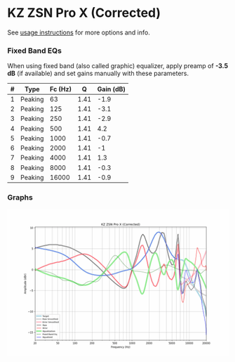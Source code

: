 # KZ ZSN Pro X (Corrected)
See [usage instructions](https://github.com/jaakkopasanen/AutoEq#usage) for more options and info.

### Fixed Band EQs
When using fixed band (also called graphic) equalizer, apply preamp of **-3.5 dB** (if available) and set gains manually with these parameters.

|   # | Type    |   Fc (Hz) |    Q |   Gain (dB) |
|-----|---------|-----------|------|-------------|
|   1 | Peaking |        63 | 1.41 |        -1.9 |
|   2 | Peaking |       125 | 1.41 |        -3.1 |
|   3 | Peaking |       250 | 1.41 |        -2.9 |
|   4 | Peaking |       500 | 1.41 |         4.2 |
|   5 | Peaking |      1000 | 1.41 |        -0.7 |
|   6 | Peaking |      2000 | 1.41 |        -1   |
|   7 | Peaking |      4000 | 1.41 |         1.3 |
|   8 | Peaking |      8000 | 1.41 |        -0.3 |
|   9 | Peaking |     16000 | 1.41 |        -0.9 |

### Graphs
![](./KZ%20ZSN%20Pro%20X%20(Corrected).png)
